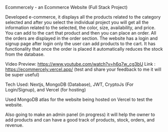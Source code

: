 Ecommercely - an Ecommerce Website (Full Stack Project)

Developed e-commerce, it displays all the products related to the category selected and after you select the individual project you will get all the information related to the selected, the color, size, availability, and price. You can add to the cart that product and then you can place an order. All the orders are displayed in the order section. The website has a login and signup page after login only the user can add products to the cart. It has functionality that once the order is placed it automatically reduces the stock from the database.

Video Preview: https://www.youtube.com/watch?v=h6q7w_cg3bU
Link : https://ecommercely.vercel.app/
(test and share your feedback to me it will be super useful)

Tech Used: Nextjs, MongoDB (Database), JWT, CryptoJs (For Login/Signup), and Vercel (for hosting)

Used MongoDB atlas for the website being hosted on Vercel to test the website.

Also going to make an admin panel (in progress) it will help the owner to add products and can have a good track of products, stock, orders, and revenue.
